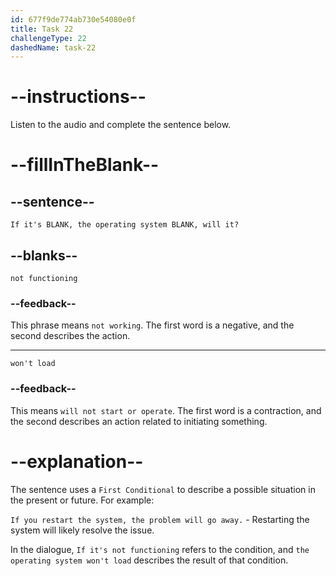 ```yaml
---
id: 677f9de774ab730e54080e0f
title: Task 22
challengeType: 22
dashedName: task-22
---
```


<!-- (audio) Sarah: If it's not functioning, the operating system won't load, will it? -->

# --instructions--

Listen to the audio and complete the sentence below.

# --fillInTheBlank--

## --sentence--

`If it's BLANK, the operating system BLANK, will it?`

## --blanks--

`not functioning`

### --feedback--

This phrase means `not working`. The first word is a negative, and the second describes the action.

---

`won't load`

### --feedback--

This means `will not start or operate`. The first word is a contraction, and the second describes an action related to initiating something.

# --explanation--

The sentence uses a `First Conditional` to describe a possible situation in the present or future. For example:

`If you restart the system, the problem will go away.` - Restarting the system will likely resolve the issue.

In the dialogue, `If it's not functioning` refers to the condition, and `the operating system won't load` describes the result of that condition.
